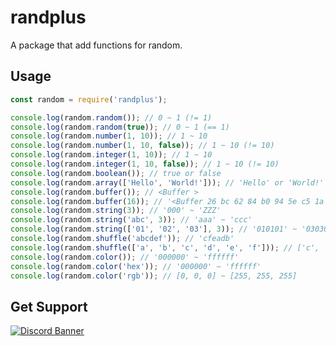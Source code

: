 # randplus
A package that add functions for random.

## Usage
```js
const random = require('randplus');

console.log(random.random()); // 0 ~ 1 (!= 1)
console.log(random.random(true)); // 0 ~ 1 (== 1)
console.log(random.number(1, 10)); // 1 ~ 10
console.log(random.number(1, 10, false)); // 1 ~ 10 (!= 10)
console.log(random.integer(1, 10)); // 1 ~ 10
console.log(random.integer(1, 10, false)); // 1 ~ 10 (!= 10)
console.log(random.boolean()); // true or false
console.log(random.array(['Hello', 'World!'])); // 'Hello' or 'World!'
console.log(random.buffer()); // <Buffer >
console.log(random.buffer(16)); // '<Buffer 26 bc 62 84 b0 94 5e c5 1a d5 fd 69 6f d3 78 b1>'
console.log(random.string(3)); // '000' ~ 'ZZZ'
console.log(random.string('abc', 3)); // 'aaa' ~ 'ccc'
console.log(random.string(['01', '02', '03'], 3)); // '010101' ~ '030303'
console.log(random.shuffle('abcdef')); // 'cfeadb'
console.log(random.shuffle(['a', 'b', 'c', 'd', 'e', 'f'])); // ['c', 'f', 'e', 'a', 'd', 'b']
console.log(random.color()); // '000000' ~ 'ffffff'
console.log(random.color('hex')); // '000000' ~ 'ffffff'
console.log(random.color('rgb')); // [0, 0, 0] ~ [255, 255, 255]
```

## Get Support
<a href="https://discord.gg/yKW8wWKCnS"><img src="https://discordapp.com/api/guilds/1005287561582878800/widget.png?style=banner4" alt="Discord Banner"/></a>
